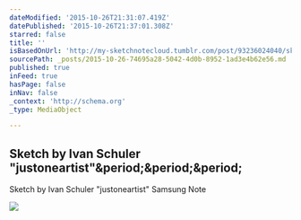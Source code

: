 ```yaml
---
dateModified: '2015-10-26T21:31:07.419Z'
datePublished: '2015-10-26T21:37:01.308Z'
starred: false
title: ''
isBasedOnUrl: 'http://my-sketchnotecloud.tumblr.com/post/93236024040/sketch-by-ivan-schuler-justoneartist-samsung'
sourcePath: _posts/2015-10-26-74695a28-5042-4d0b-8952-1ad3e4b62e56.md
published: true
inFeed: true
hasPage: false
inNav: false
_context: 'http://schema.org'
_type: MediaObject

---
```

<article style=""><h1>Sketch by Ivan Schuler "justoneartist"&amp;period;&amp;period;&amp;period;</h1><p>Sketch by Ivan Schuler "justoneartist" Samsung Note</p><img src="http://41.media.tumblr.com/c13927b4a8c7a2f6e80ebde5e538b96b/tumblr_n9hoveXFlE1rpz8n2o1_1280.jpg" /></article>